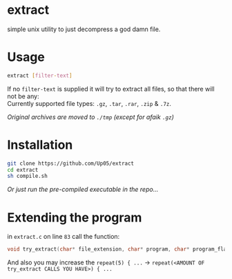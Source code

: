 # extract
simple unix utility to just decompress a god damn file. 

# Usage

```sh
extract [filter-text]
```
If no `filter-text` is supplied it will try to extract all files, so that there will not be any:  
Currently supported file types: `.gz`, `.tar`, `.rar`, `.zip` & `.7z`.

*Original archives are moved to `./tmp` (except for afaik `.gz`)*

# Installation

```sh
git clone https://github.com/Up05/extract
cd extract
sh compile.sh
```
*Or just run the pre-compiled executable in the repo...*

# Extending the program

in `extract.c` on line `83` call the function:
```c
void try_extract(char* file_extension, char* program, char* program_flags, char* file)
```
And also you may increase the `repeat(5) { ...` -> `repeat(<AMOUNT OF try_extract CALLS YOU HAVE>) { ...`

